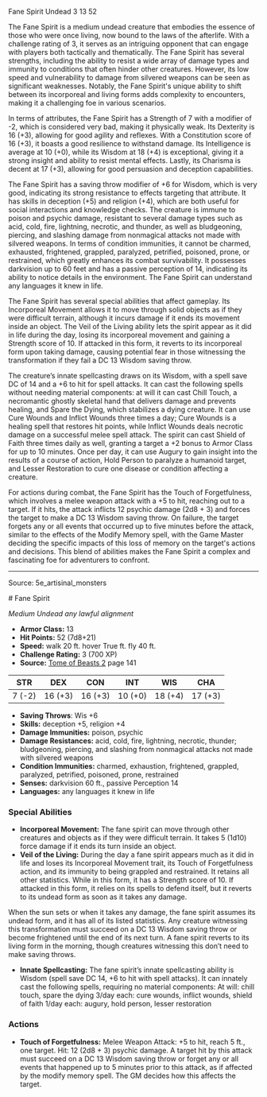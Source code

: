<MonsterName/>Fane Spirit</MonsterName>
<CreatureType/>Undead</CreatureType>
<CR/>3</CR>
<AC/>13</AC>
<HP/>52</HP>
<summary>The Fane Spirit is a medium undead creature that embodies the essence of those who were once living, now bound to the laws of the afterlife. With a challenge rating of 3, it serves as an intriguing opponent that can engage with players both tactically and thematically. The Fane Spirit has several strengths, including the ability to resist a wide array of damage types and immunity to conditions that often hinder other creatures. However, its low speed and vulnerability to damage from silvered weapons can be seen as significant weaknesses. Notably, the Fane Spirit's unique ability to shift between its incorporeal and living forms adds complexity to encounters, making it a challenging foe in various scenarios.</summary>

<detail>

In terms of attributes, the Fane Spirit has a Strength of 7 with a modifier of -2, which is considered very bad, making it physically weak. Its Dexterity is 16 (+3), allowing for good agility and reflexes. With a Constitution score of 16 (+3), it boasts a good resilience to withstand damage. Its Intelligence is average at 10 (+0), while its Wisdom at 18 (+4) is exceptional, giving it a strong insight and ability to resist mental effects. Lastly, its Charisma is decent at 17 (+3), allowing for good persuasion and deception capabilities.

The Fane Spirit has a saving throw modifier of +6 for Wisdom, which is very good, indicating its strong resistance to effects targeting that attribute. It has skills in deception (+5) and religion (+4), which are both useful for social interactions and knowledge checks. The creature is immune to poison and psychic damage, resistant to several damage types such as acid, cold, fire, lightning, necrotic, and thunder, as well as bludgeoning, piercing, and slashing damage from nonmagical attacks not made with silvered weapons. In terms of condition immunities, it cannot be charmed, exhausted, frightened, grappled, paralyzed, petrified, poisoned, prone, or restrained, which greatly enhances its combat survivability. It possesses darkvision up to 60 feet and has a passive perception of 14, indicating its ability to notice details in the environment. The Fane Spirit can understand any languages it knew in life.

The Fane Spirit has several special abilities that affect gameplay. Its Incorporeal Movement allows it to move through solid objects as if they were difficult terrain, although it incurs damage if it ends its movement inside an object. The Veil of the Living ability lets the spirit appear as it did in life during the day, losing its incorporeal movement and gaining a Strength score of 10. If attacked in this form, it reverts to its incorporeal form upon taking damage, causing potential fear in those witnessing the transformation if they fail a DC 13 Wisdom saving throw. 

The creature’s innate spellcasting draws on its Wisdom, with a spell save DC of 14 and a +6 to hit for spell attacks. It can cast the following spells without needing material components: at will it can cast Chill Touch, a necromantic ghostly skeletal hand that delivers damage and prevents healing, and Spare the Dying, which stabilizes a dying creature. It can use Cure Wounds and Inflict Wounds three times a day; Cure Wounds is a healing spell that restores hit points, while Inflict Wounds deals necrotic damage on a successful melee spell attack. The spirit can cast Shield of Faith three times daily as well, granting a target a +2 bonus to Armor Class for up to 10 minutes. Once per day, it can use Augury to gain insight into the results of a course of action, Hold Person to paralyze a humanoid target, and Lesser Restoration to cure one disease or condition affecting a creature.

For actions during combat, the Fane Spirit has the Touch of Forgetfulness, which involves a melee weapon attack with a +5 to hit, reaching out to a target. If it hits, the attack inflicts 12 psychic damage (2d8 + 3) and forces the target to make a DC 13 Wisdom saving throw. On failure, the target forgets any or all events that occurred up to five minutes before the attack, similar to the effects of the Modify Memory spell, with the Game Master deciding the specific impacts of this loss of memory on the target's actions and decisions. This blend of abilities makes the Fane Spirit a complex and fascinating foe for adventurers to confront.</detail>



---

Source: 5e_artisinal_monsters

<statblock>
# Fane Spirit

*Medium* *Undead* *any lawful alignment*

- **Armor Class:** 13
- **Hit Points:** 52 (7d8+21)
- **Speed:** walk 20 ft. hover True ft. fly 40 ft.
- **Challenge Rating:** 3 (700 XP)
- **Source:** [Tome of Beasts 2](https://koboldpress.com/kpstore/product/tome-of-beasts-2-for-5th-edition) page 141

| STR | DEX | CON | INT | WIS | CHA |
| --- | --- | --- | --- | --- | --- |
| 7 (-2) | 16 (+3) | 16 (+3) | 10 (+0) | 18 (+4) | 17 (+3) |

- **Saving Throws**: Wis +6
- **Skills:** deception +5, religion +4
- **Damage Immunities:** poison, psychic
- **Damage Resistances:** acid, cold, fire, lightning, necrotic, thunder; bludgeoning, piercing, and slashing from nonmagical attacks not made with silvered weapons
- **Condition Immunities:** charmed, exhaustion, frightened, grappled, paralyzed, petrified, poisoned, prone, restrained
- **Senses:** darkvision 60 ft., passive Perception 14
- **Languages:** any languages it knew in life

### Special Abilities

- **Incorporeal Movement:** The fane spirit can move through other creatures and objects as if they were difficult terrain. It takes 5 (1d10) force damage if it ends its turn inside an object.
- **Veil of the Living:** During the day a fane spirit appears much as it did in life and loses its Incorporeal Movement trait, its Touch of Forgetfulness action, and its immunity to being grappled and restrained. It retains all other statistics. While in this form, it has a Strength score of 10. If attacked in this form, it relies on its spells to defend itself, but it reverts to its undead form as soon as it takes any damage.

When the sun sets or when it takes any damage, the fane spirit assumes its undead form, and it has all of its listed statistics. Any creature witnessing this transformation must succeed on a DC 13 Wisdom saving throw or become frightened until the end of its next turn. A fane spirit reverts to its living form in the morning, though creatures witnessing this don’t need to make saving throws.
- **Innate Spellcasting:** The fane spirit’s innate spellcasting ability is Wisdom (spell save DC 14, +6 to hit with spell attacks). It can innately cast the following spells, requiring no material components:
At will: chill touch, spare the dying
3/day each: cure wounds, inflict wounds, shield of faith
1/day each: augury, hold person, lesser restoration

### Actions

- **Touch of Forgetfulness:** Melee Weapon Attack: +5 to hit, reach 5 ft., one target. Hit: 12 (2d8 + 3) psychic damage. A target hit by this attack must succeed on a DC 13 Wisdom saving throw or forget any or all events that happened up to 5 minutes prior to this attack, as if affected by the modify memory spell. The GM decides how this affects the target.


</statblock>


